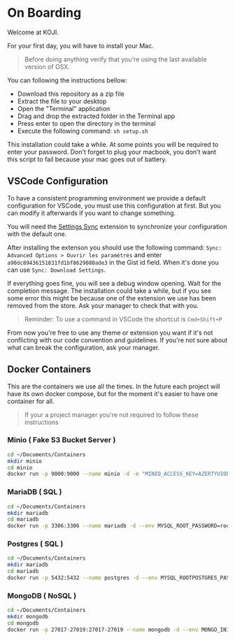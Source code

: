 # On Boarding

Welcome at KOJI.

For your first day, you will have to install your Mac.

> Before doing anything verify that you're using the last available version of OSX.

You can following the instructions bellow:

- Download this repository as a zip file
- Extract the file to your desktop
- Open the "Terminal" application
- Drag and drop the extracted folder in the Terminal app
- Press enter to open the directory in the terminal
- Execute the following command: `sh setup.sh`

This installation could take a while. At some points you will be required to enter your password. Don't forget to plug your macbook, you don't want this script to fail because your mac goes out of battery.

## VSCode Configuration

To have a consistent programming environment we provide a default configuration for VSCode, you must use this configuration at first. But you can modify it afterwards if you want to change something.

You will need the [Settings Sync](https://marketplace.visualstudio.com/items?itemName=Shan.code-settings-sync) extension to synchronize your configuration with the default one.

After installing the extenson you should use the following command: `Sync: Advanced Options > Ouvrir les paramètres` and enter `a90dc89436151831fd1bf8629080ade3` in the Gist id field. When it's done you can use `Sync: Download Settings`.

If everything goes fine, you will see a debug window opening. Wait for the completion message. The installation could take a while, but if you see some error this might be because one of the extension we use has been removed from the store. Ask your manager to check that with you.

> Reminder: To use a command in VSCode the shortcut is `Cmd+Shift+P`

From now you're free to use any theme or extension you want if it's not conflicting with our code convention and guidelines. If you're not sure about what can break the configuration, ask your manager.

## Docker Containers

This are the containers we use all the times. In the future each project will have its own docker compose, but for the moment it's easier to have one container for all.

> If your a project manager you're not required to follow these instructions

### Minio ( Fake S3 Bucket  Server )

```bash
cd ~/Documents/Containers
mkdir minio
cd minio
docker run -p 9000:9000 --name minio -d -e "MINIO_ACCESS_KEY=AZERTYUIOP" -e "MINIO_SECRET_KEY=AZERTYUIOP" --mount type=bind,src="$(pwd)",target=/data minio/minio server /data
```

### MariaDB ( SQL )

```bash
cd ~/Documents/Containers
mkdir mariadb
cd mariadb
docker run -p 3306:3306 --name mariadb -d --env MYSQL_ROOT_PASSWORD=root --env MYSQL_DATABASE=database --mount type=bind,src="$(pwd)",target=/var/lib/mysql mariadb
```

### Postgres ( SQL )

```bash
cd ~/Documents/Containers
mkdir mariadb
cd mariadb
docker run -p 5432:5432 --name postgres -d --env MYSQL_ROOTPOSTGRES_PASSWORD_PASSWORD=root --env MYSQL_DATABASE=database --mount type=bind,src="$(pwd)",target=/var/lib/mysql postgres
```

### MongoDB ( NoSQL )

```bash
cd ~/Documents/Containers
mkdir mongodb
cd mongodb
docker run -p 27017-27019:27017-27019 --name mongodb -d --env MONGO_INITDB_ROOT_USERNAME=root --env MONGO_INITDB_ROOT_PASSWORD=root --mount type=bind,src="$(pwd)",target=/data/db mongo
```
